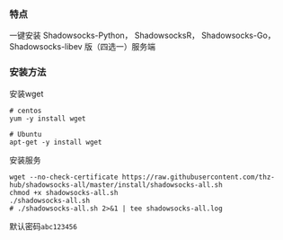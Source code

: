 
### 特点

一键安装 Shadowsocks-Python， ShadowsocksR， Shadowsocks-Go， Shadowsocks-libev 版（四选一）服务端


### 安装方法

安装wget
```
# centos
yum -y install wget

# Ubuntu
apt-get -y install wget
```

安装服务
```
wget --no-check-certificate https://raw.githubusercontent.com/thz-hub/shadowsocks-all/master/install/shadowsocks-all.sh
chmod +x shadowsocks-all.sh
./shadowsocks-all.sh
# ./shadowsocks-all.sh 2>&1 | tee shadowsocks-all.log
```

默认密码`abc123456`


